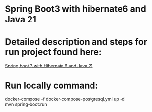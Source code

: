 ﻿# Spring Boot3 with hibernate6 and Java 21

# Detailed description and steps for run project found here: 
[Spring boot 3 with Hibernate 6 and Java 21](https://jarmx.blogspot.com/2022/11/spring-boot-3-with-hibernate-6.html)

# Run locally command: 
  
docker-compose -f docker-compose-postgresql.yml up -d
<br>
mvn spring-boot:run
